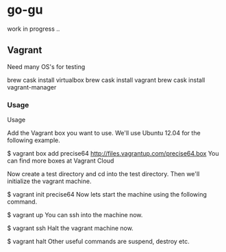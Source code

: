 # go-gu

work in progress ..

## Vagrant
Need many OS's for testing 

brew cask install virtualbox
brew cask install vagrant
brew cask install vagrant-manager

### Usage
Usage

Add the Vagrant box you want to use. We'll use Ubuntu 12.04 for the following example.

$ vagrant box add precise64 http://files.vagrantup.com/precise64.box
You can find more boxes at Vagrant Cloud

Now create a test directory and cd into the test directory. Then we'll initialize the vagrant machine.

$ vagrant init precise64
Now lets start the machine using the following command.

$ vagrant up
You can ssh into the machine now.

$ vagrant ssh
Halt the vagrant machine now.

$ vagrant halt
Other useful commands are suspend, destroy etc.
